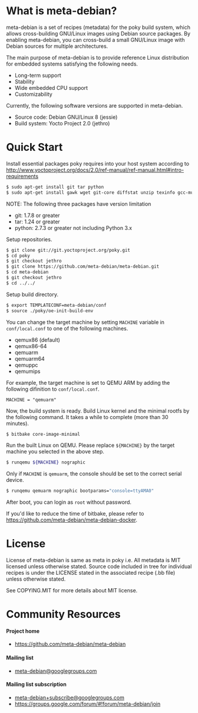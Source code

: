 What is meta-debian?
====================

meta-debian is a set of recipes (metadata) for the poky build system, which allows cross-building GNU/Linux images using Debian source packages.
By enabling meta-debian, you can cross-build a small GNU/Linux image with Debian sources for multiple architectures.

The main purpose of meta-debian is to provide reference Linux distribution for embedded systems satisfying the following needs.
* Long-term support
* Stability
* Wide embedded CPU support
* Customizability

Currently, the following software versions are supported in meta-debian.
* Source code: Debian GNU/Linux 8 (jessie)
* Build system: Yocto Project 2.0 (jethro)

Quick Start
===========

Install essential packages poky requires into your host system according to http://www.yoctoproject.org/docs/2.0/ref-manual/ref-manual.html#intro-requirements

```sh
$ sudo apt-get install git tar python
$ sudo apt-get install gawk wget git-core diffstat unzip texinfo gcc-multilib build-essential chrpath socat
```

NOTE: The following three packages have version limitation
* git: 1.7.8 or greater
* tar: 1.24 or greater
* python: 2.7.3 or greater not including Python 3.x

Setup repositories.

```sh
$ git clone git://git.yoctoproject.org/poky.git
$ cd poky
$ git checkout jethro
$ git clone https://github.com/meta-debian/meta-debian.git
$ cd meta-debian
$ git checkout jethro
$ cd ../../
```

Setup build directory.

```sh
$ export TEMPLATECONF=meta-debian/conf
$ source ./poky/oe-init-build-env
```

You can change the target machine by setting `MACHINE` variable in `conf/local.conf` to one of the following machines.
* qemux86 (default)
* qemux86-64
* qemuarm
* qemuarm64
* qemuppc
* qemumips

For example, the target machine is set to QEMU ARM by adding the following difinition to `conf/local.conf`.
```
MACHINE = "qemuarm"
```

Now, the build system is ready.
Build Linux kernel and the minimal rootfs by the following command.
It takes a while to complete (more than 30 minutes).

```sh
$ bitbake core-image-minimal
```

Run the built Linux on QEMU.
Please replace `${MACHINE}` by the target machine you selected in the above step.

```sh
$ runqemu ${MACHINE} nographic
```

Only if `MACHINE` is `qemuarm`, the console should be set to the correct serial device.

```sh
$ runqemu qemuarm nographic bootparams="console=ttyAMA0"
```

After boot, you can login as `root` without password.

If you'd like to reduce the time of bitbake,
please refer to https://github.com/meta-debian/meta-debian-docker.

License
=======

License of meta-debian is same as meta in poky i.e.
All metadata is MIT licensed unless otherwise stated.
Source code included in tree for individual recipes is under the LICENSE stated in the associated recipe (.bb file) unless otherwise stated.

See COPYING.MIT for more details about MIT license.

Community Resources
===================

#### Project home
* https://github.com/meta-debian/meta-debian

#### Mailing list
* meta-debian@googlegroups.com

#### Mailing list subscription
* meta-debian+subscribe@googlegroups.com
* https://groups.google.com/forum/#!forum/meta-debian/join
